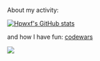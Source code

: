 About my activity: 
<!-- https://www.gitmemory.com/hpwxf -->
<!-- https://githubmemory.com/@hpwxf -->

<!-- https://github.com/ggm1207/github-readme-stats -->
[![Hpwxf's GitHub stats](https://github-readme-stats.vercel.app/api?username=hpwxf)](https://githubmemory.com/@hpwxf)


and how I have fun: [codewars](https://codewars.com)

![](https://www.codewars.com/users/hpwxf/badges/micro)

